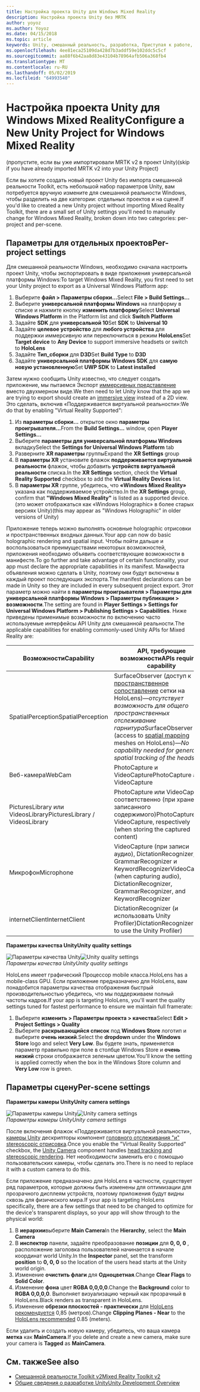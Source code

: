 ```yaml
---
title: Настройка проекта Unity для Windows Mixed Reality
description: Настройка проекта Unity без MRTK
author: yoyoz
ms.author: Yoyoz
ms.date: 04/15/2018
ms.topic: article
keywords: Unity, смешанный реальность, разработка, Приступая к работе, новый проект
ms.openlocfilehash: 4ee81eca25109da428d7b3addf59e102ddc5c5cf
ms.sourcegitcommit: aa88f6b42aa8d83e43104b78964afb506a368fb4
ms.translationtype: MT
ms.contentlocale: ru-RU
ms.lasthandoff: 05/02/2019
ms.locfileid: "64993540"
---
```

# <a name="configure-a-new-unity-project-for-windows-mixed-reality"></a><span data-ttu-id="4b878-104">Настройка проекта Unity для Windows Mixed Reality</span><span class="sxs-lookup"><span data-stu-id="4b878-104">Configure a New Unity Project for Windows Mixed Reality</span></span> 

<span data-ttu-id="4b878-105">(пропустите, если вы уже импортировали MRTK v2 в проект Unity)</span><span class="sxs-lookup"><span data-stu-id="4b878-105">(skip if you have already imported MRTK v2 into your Unity Project)</span></span>

<span data-ttu-id="4b878-106">Если вы хотите создать новый проект Unity без импорта смешанной реальности Toolkit, есть небольшой набор параметров Unity, вам потребуется вручную измените для смешанной реальности Windows, чтобы разделить на две категории: отдельных проектов и на сцене.</span><span class="sxs-lookup"><span data-stu-id="4b878-106">If you'd like to created a new Unity project without importing Mixed Reality Toolkit, there are a small set of Unity settings you'll need to manually change for Windows Mixed Reality, broken down into two categories: per-project and per-scene.</span></span>

## <a name="per-project-settings"></a><span data-ttu-id="4b878-107">Параметры для отдельных проектов</span><span class="sxs-lookup"><span data-stu-id="4b878-107">Per-project settings</span></span>

<span data-ttu-id="4b878-108">Для смешанной реальности Windows, необходимо сначала настроить проект Unity, чтобы экспортировать в виде приложения универсальной платформы Windows:</span><span class="sxs-lookup"><span data-stu-id="4b878-108">To target Windows Mixed Reality, you first need to set your Unity project to export as a Universal Windows Platform app:</span></span>
1. <span data-ttu-id="4b878-109">Выберите **файл > Параметры сборки...**</span><span class="sxs-lookup"><span data-stu-id="4b878-109">Select **File > Build Settings...**</span></span>
2. <span data-ttu-id="4b878-110">Выберите **универсальной платформы Windows** на платформу в списке и нажмите кнопку **изменить платформу**</span><span class="sxs-lookup"><span data-stu-id="4b878-110">Select **Universal Windows Platform** in the Platform list and click **Switch Platform**</span></span>
3. <span data-ttu-id="4b878-111">Задайте **SDK** для **универсальной 10**</span><span class="sxs-lookup"><span data-stu-id="4b878-111">Set **SDK** to **Universal 10**</span></span>
4. <span data-ttu-id="4b878-112">Задайте **целевое устройство** для **любого устройства** для поддержки иммерсивную или переключиться в режим **HoloLens**</span><span class="sxs-lookup"><span data-stu-id="4b878-112">Set **Target device** to **Any Device** to support immersive headsets or switch to **HoloLens**</span></span>
5. <span data-ttu-id="4b878-113">Задайте **Тип_сборки** для **D3D**</span><span class="sxs-lookup"><span data-stu-id="4b878-113">Set **Build Type** to **D3D**</span></span>
6. <span data-ttu-id="4b878-114">Задайте **универсальной платформы Windows SDK** для **самую новую установленную**</span><span class="sxs-lookup"><span data-stu-id="4b878-114">Set **UWP SDK** to **Latest installed**</span></span>

<span data-ttu-id="4b878-115">Затем нужно сообщить Unity известно, что следует создать приложение, мы пытаемся Экспорт [иммерсивных представление](app-views.md) вместо двухмерном виде.</span><span class="sxs-lookup"><span data-stu-id="4b878-115">We then need to let Unity know that the app we are trying to export should create an [immersive view](app-views.md) instead of a 2D view.</span></span> <span data-ttu-id="4b878-116">Это сделать, включив «Поддерживается виртуальной реальности»:</span><span class="sxs-lookup"><span data-stu-id="4b878-116">We do that by enabling "Virtual Reality Supported":</span></span>
1. <span data-ttu-id="4b878-117">Из **параметры сборки...**  открытое окно **параметры проигрывателя...**</span><span class="sxs-lookup"><span data-stu-id="4b878-117">From the **Build Settings...** window, open **Player Settings...**</span></span>
2. <span data-ttu-id="4b878-118">Выберите **параметры для универсальной платформы Windows** вкладку</span><span class="sxs-lookup"><span data-stu-id="4b878-118">Select the **Settings for Universal Windows Platform** tab</span></span>
3. <span data-ttu-id="4b878-119">Разверните **XR параметры** группы</span><span class="sxs-lookup"><span data-stu-id="4b878-119">Expand the **XR Settings** group</span></span>
4. <span data-ttu-id="4b878-120">В **параметры XR** установите флажок **поддерживается виртуальной реальности** флажок, чтобы добавить **устройств виртуальной реальности** списка.</span><span class="sxs-lookup"><span data-stu-id="4b878-120">In the **XR Settings** section, check the **Virtual Reality Supported** checkbox to add the **Virtual Reality Devices** list.</span></span>
5. <span data-ttu-id="4b878-121">В **параметры XR** группе, убедитесь, что **«Windows Mixed Reality»** указана как поддерживаемое устройство.</span><span class="sxs-lookup"><span data-stu-id="4b878-121">In the **XR Settings** group, confirm that **"Windows Mixed Reality"** is listed as a supported device.</span></span> <span data-ttu-id="4b878-122">(это может отображаться как «Windows Holographic» в более старых версиях Unity)</span><span class="sxs-lookup"><span data-stu-id="4b878-122">(this may appear as "Windows Holographic" in older versions of Unity)</span></span>

<span data-ttu-id="4b878-123">Приложение теперь можно выполнять основные holographic отрисовки и пространственных входных данных.</span><span class="sxs-lookup"><span data-stu-id="4b878-123">Your app can now do basic holographic rendering and spatial input.</span></span> <span data-ttu-id="4b878-124">Чтобы пойти дальше и воспользоваться преимуществами некоторых возможностей, приложения необходимо объявить соответствующие возможности в манифесте.</span><span class="sxs-lookup"><span data-stu-id="4b878-124">To go further and take advantage of certain functionality, your app must declare the appropriate capabilities in its manifest.</span></span> <span data-ttu-id="4b878-125">Манифеста объявления можно сделать в Unity, поэтому они будут включены в каждый проект последующих экспорта.</span><span class="sxs-lookup"><span data-stu-id="4b878-125">The manifest declarations can be made in Unity so they are included in every subsequent project export.</span></span> <span data-ttu-id="4b878-126">Этот параметр можно найти в **параметры проигрывателя > Параметры для универсальной платформы Windows > Параметры публикации > возможности**.</span><span class="sxs-lookup"><span data-stu-id="4b878-126">The setting are found in **Player Settings > Settings for Universal Windows Platform > Publishing Settings > Capabilities**.</span></span> <span data-ttu-id="4b878-127">Ниже приведены применимые возможности по включению часто используемые интерфейсы API Unity для смешанной реальности.</span><span class="sxs-lookup"><span data-stu-id="4b878-127">The applicable capabilities for enabling commonly-used Unity APIs for Mixed Reality are:</span></span>

|  <span data-ttu-id="4b878-128">Возможности</span><span class="sxs-lookup"><span data-stu-id="4b878-128">Capability</span></span>  |  <span data-ttu-id="4b878-129">API, требующие возможности</span><span class="sxs-lookup"><span data-stu-id="4b878-129">APIs requiring capability</span></span> | 
|----------|----------|
|  <span data-ttu-id="4b878-130">SpatialPerception</span><span class="sxs-lookup"><span data-stu-id="4b878-130">SpatialPerception</span></span>  |  <span data-ttu-id="4b878-131">SurfaceObserver (доступ к [пространственное сопоставление](spatial-mapping.md) сетки на HoloLens)&mdash;*отсутствует возможность для общего пространственных отслеживание гарнитура*</span><span class="sxs-lookup"><span data-stu-id="4b878-131">SurfaceObserver (access to [spatial mapping](spatial-mapping.md) meshes on HoloLens)&mdash;*No capability needed for general spatial tracking of the headset*</span></span> | 
|  <span data-ttu-id="4b878-132">Веб-камера</span><span class="sxs-lookup"><span data-stu-id="4b878-132">WebCam</span></span>  |  <span data-ttu-id="4b878-133">PhotoCapture и VideoCapture</span><span class="sxs-lookup"><span data-stu-id="4b878-133">PhotoCapture and VideoCapture</span></span> | 
|  <span data-ttu-id="4b878-134">PicturesLibrary или VideosLibrary</span><span class="sxs-lookup"><span data-stu-id="4b878-134">PicturesLibrary / VideosLibrary</span></span>  |  <span data-ttu-id="4b878-135">PhotoCapture или VideoCapture, соответственно (при хранении записанного содержимого)</span><span class="sxs-lookup"><span data-stu-id="4b878-135">PhotoCapture or VideoCapture, respectively (when storing the captured content)</span></span> | 
|  <span data-ttu-id="4b878-136">Микрофон</span><span class="sxs-lookup"><span data-stu-id="4b878-136">Microphone</span></span>  |  <span data-ttu-id="4b878-137">VideoCapture (при записи аудио), DictationRecognizer, GrammarRecognizer и KeywordRecognizer</span><span class="sxs-lookup"><span data-stu-id="4b878-137">VideoCapture (when capturing audio), DictationRecognizer, GrammarRecognizer, and KeywordRecognizer</span></span> | 
|  <span data-ttu-id="4b878-138">internetClient</span><span class="sxs-lookup"><span data-stu-id="4b878-138">InternetClient</span></span>  |  <span data-ttu-id="4b878-139">DictationRecognizer (и использовать Unity Profiler)</span><span class="sxs-lookup"><span data-stu-id="4b878-139">DictationRecognizer (and to use the Unity Profiler)</span></span> | 

<span data-ttu-id="4b878-140">**Параметры качества Unity**</span><span class="sxs-lookup"><span data-stu-id="4b878-140">**Unity quality settings**</span></span>

<span data-ttu-id="4b878-141">![Параметры качества Unity](images/unityqualitysettings-350px.png)</span><span class="sxs-lookup"><span data-stu-id="4b878-141">![Unity quality settings](images/unityqualitysettings-350px.png)</span></span><br>
<span data-ttu-id="4b878-142">*Параметры качества Unity*</span><span class="sxs-lookup"><span data-stu-id="4b878-142">*Unity quality settings*</span></span>

<span data-ttu-id="4b878-143">HoloLens имеет графический Процессор mobile класса.</span><span class="sxs-lookup"><span data-stu-id="4b878-143">HoloLens has a mobile-class GPU.</span></span> <span data-ttu-id="4b878-144">Если приложение предназначено для HoloLens, вам понадобится параметры качества отображения быстрый производительностью убедитесь, что мы поддерживаем полный частоты кадров.</span><span class="sxs-lookup"><span data-stu-id="4b878-144">If your app is targeting HoloLens, you'll want the quality settings tuned for fastest performance to ensure we maintain full framerate:</span></span>
1. <span data-ttu-id="4b878-145">Выберите **изменить > Параметры проекта > качества**</span><span class="sxs-lookup"><span data-stu-id="4b878-145">Select **Edit > Project Settings > Quality**</span></span>
2. <span data-ttu-id="4b878-146">Выберите **раскрывающийся список** под **Windows Store** логотип и выберите **очень низкий**.</span><span class="sxs-lookup"><span data-stu-id="4b878-146">Select the **dropdown** under the **Windows Store** logo and select **Very Low**.</span></span> <span data-ttu-id="4b878-147">Вы будете знать, применяется параметр правильно при поле в столбце Windows Store и **очень низкий** строки отображается зеленым цветом.</span><span class="sxs-lookup"><span data-stu-id="4b878-147">You'll know the setting is applied correctly when the box in the Windows Store column and **Very Low** row is green.</span></span>

## <a name="per-scene-settings"></a><span data-ttu-id="4b878-148">Параметры сцену</span><span class="sxs-lookup"><span data-stu-id="4b878-148">Per-scene settings</span></span>

<span data-ttu-id="4b878-149">**Параметры камеры Unity**</span><span class="sxs-lookup"><span data-stu-id="4b878-149">**Unity camera settings**</span></span>

<span data-ttu-id="4b878-150">![Параметры камеры Unity](images/Unitycamerasettings.png)</span><span class="sxs-lookup"><span data-stu-id="4b878-150">![Unity camera settings](images/Unitycamerasettings.png)</span></span><br>
<span data-ttu-id="4b878-151">*Параметры камеры Unity*</span><span class="sxs-lookup"><span data-stu-id="4b878-151">*Unity camera settings*</span></span>

<span data-ttu-id="4b878-152">После включения флажок «Поддерживается виртуальной реальности», [камеры Unity](camera-in-unity.md) дескрипторы компонент [головного отслеживания "и" stereoscopic отрисовка](rendering.md).</span><span class="sxs-lookup"><span data-stu-id="4b878-152">Once you enable the "Virtual Reality Supported" checkbox, the [Unity Camera](camera-in-unity.md) component handles [head tracking and stereoscopic rendering](rendering.md).</span></span> <span data-ttu-id="4b878-153">Нет необходимости заменить его с помощью пользовательских камеры, чтобы сделать это.</span><span class="sxs-lookup"><span data-stu-id="4b878-153">There is no need to replace it with a custom camera to do this.</span></span>

<span data-ttu-id="4b878-154">Если приложение предназначено для HoloLens в частности, существует ряд параметров, которые должны быть изменены для оптимизации для прозрачного дисплеям устройств, поэтому приложения будут видны сквозь для физического мира.</span><span class="sxs-lookup"><span data-stu-id="4b878-154">If your app is targeting HoloLens specifically, there are a few settings that need to be changed to optimize for the device's transparent displays, so your app will show through to the physical world:</span></span>
1. <span data-ttu-id="4b878-155">В **иерархии**выберите **Main Camera**</span><span class="sxs-lookup"><span data-stu-id="4b878-155">In the **Hierarchy**, select the **Main Camera**</span></span>
2. <span data-ttu-id="4b878-156">В **инспектор** панели, задайте преобразование **позиции** для **0, 0, 0** , расположение заголовка пользователей начинается в начале координат world Unity.</span><span class="sxs-lookup"><span data-stu-id="4b878-156">In the **Inspector** panel, set the transform **position** to **0, 0, 0** so the location of the users head starts at the Unity world origin.</span></span>
3. <span data-ttu-id="4b878-157">Изменение **очистить флаги** для **Одноцветная**.</span><span class="sxs-lookup"><span data-stu-id="4b878-157">Change **Clear Flags** to **Solid Color**.</span></span>
4. <span data-ttu-id="4b878-158">Изменение **фона** цвет **RGBA 0,0,0,0**.</span><span class="sxs-lookup"><span data-stu-id="4b878-158">Change the **Background** color to **RGBA 0,0,0,0**.</span></span> <span data-ttu-id="4b878-159">Выполняет визуализацию черный как прозрачный в HoloLens.</span><span class="sxs-lookup"><span data-stu-id="4b878-159">Black renders as transparent in HoloLens.</span></span>
5. <span data-ttu-id="4b878-160">Изменение **обрезки плоскостей - практически** для [HoloLens рекомендуется](camera-in-unity.md#clip-planes) 0,85 (метров).</span><span class="sxs-lookup"><span data-stu-id="4b878-160">Change **Clipping Planes - Near** to the [HoloLens recommended](camera-in-unity.md#clip-planes) 0.85 (meters).</span></span>

<span data-ttu-id="4b878-161">Если удалить и создать новую камеру, убедитесь, что ваша камера **метка** как **MainCamera**.</span><span class="sxs-lookup"><span data-stu-id="4b878-161">If you delete and create a new camera, make sure your camera is **Tagged** as **MainCamera**.</span></span>


## <a name="see-also"></a><span data-ttu-id="4b878-162">См. также</span><span class="sxs-lookup"><span data-stu-id="4b878-162">See also</span></span>
* [<span data-ttu-id="4b878-163">Смешанной реальности Toolkit v2</span><span class="sxs-lookup"><span data-stu-id="4b878-163">Mixed Reality Toolkit v2</span></span>](mrtk-getting-started.md)
* [<span data-ttu-id="4b878-164">Общие сведения о разработке Unity</span><span class="sxs-lookup"><span data-stu-id="4b878-164">Unity Development Overview</span></span>](unity-development-overview.md)
